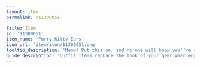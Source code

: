 ```yaml
---
layout: item
permalink: /11300051

title: Item
id: '11300051'
item_name: 'Furry Kitty Ears'
icon_url: 'item/icon/11300051.png'
tooltip_description: 'Meow! Put this on, and no one will know you''re not a cat!'
guide_description: 'Outfit items replace the look of your gear when equipped.'
---
```

